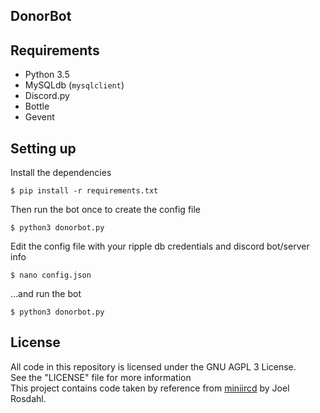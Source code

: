## DonorBot

## Requirements
- Python 3.5
- MySQLdb (`mysqlclient`)
- Discord.py
- Bottle
- Gevent

## Setting up
Install the dependencies
```
$ pip install -r requirements.txt
```
Then run the bot once to create the config file
```
$ python3 donorbot.py
```
Edit the config file with your ripple db credentials and discord bot/server info
```
$ nano config.json
```
...and run the bot
```
$ python3 donorbot.py
```

## License
All code in this repository is licensed under the GNU AGPL 3 License.  
See the "LICENSE" file for more information  
This project contains code taken by reference from [miniircd](https://github.com/jrosdahl/miniircd) by Joel Rosdahl.
